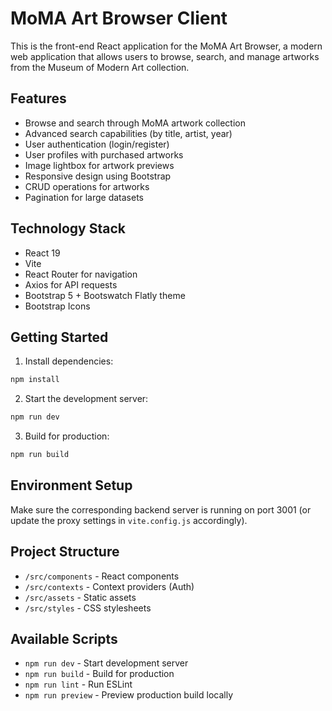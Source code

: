 # MoMA Art Browser Client

This is the front-end React application for the MoMA Art Browser, a modern web application that allows users to browse, search, and manage artworks from the Museum of Modern Art collection.

## Features

-   Browse and search through MoMA artwork collection
-   Advanced search capabilities (by title, artist, year)
-   User authentication (login/register)
-   User profiles with purchased artworks
-   Image lightbox for artwork previews
-   Responsive design using Bootstrap
-   CRUD operations for artworks
-   Pagination for large datasets

## Technology Stack

-   React 19
-   Vite
-   React Router for navigation
-   Axios for API requests
-   Bootstrap 5 + Bootswatch Flatly theme
-   Bootstrap Icons

## Getting Started

1. Install dependencies:

```bash
npm install
```

2. Start the development server:

```bash
npm run dev
```

3. Build for production:

```bash
npm run build
```

## Environment Setup

Make sure the corresponding backend server is running on port 3001 (or update the proxy settings in `vite.config.js` accordingly).

## Project Structure

-   `/src/components` - React components
-   `/src/contexts` - Context providers (Auth)
-   `/src/assets` - Static assets
-   `/src/styles` - CSS stylesheets

## Available Scripts

-   `npm run dev` - Start development server
-   `npm run build` - Build for production
-   `npm run lint` - Run ESLint
-   `npm run preview` - Preview production build locally
